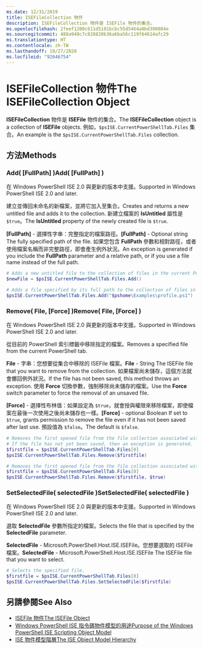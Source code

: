 ```yaml
---
ms.date: 12/31/2019
title: ISEFileCollection 物件
description: ISEFileCollection 物件是 ISEFile 物件的集合。
ms.openlocfilehash: 2feef1200c611d5181bcbc55d5464a0bd390084e
ms.sourcegitcommit: 488a940c7c828820b36a6ba56c119f64614afc29
ms.translationtype: HT
ms.contentlocale: zh-TW
ms.lasthandoff: 10/27/2020
ms.locfileid: "92646754"
---
```

# <a name="the-isefilecollection-object"></a><span data-ttu-id="bf87b-103">ISEFileCollection 物件</span><span class="sxs-lookup"><span data-stu-id="bf87b-103">The ISEFileCollection Object</span></span>

<span data-ttu-id="bf87b-104">**ISEFileCollection** 物件是 **ISEFile** 物件的集合。</span><span class="sxs-lookup"><span data-stu-id="bf87b-104">The **ISEFileCollection** object is a collection of **ISEFile** objects.</span></span> <span data-ttu-id="bf87b-105">例如，`$psISE.CurrentPowerShellTab.Files` 集合。</span><span class="sxs-lookup"><span data-stu-id="bf87b-105">An example is the `$psISE.CurrentPowerShellTab.Files` collection.</span></span>

## <a name="methods"></a><span data-ttu-id="bf87b-106">方法</span><span class="sxs-lookup"><span data-stu-id="bf87b-106">Methods</span></span>

### <a name="add-fullpath-"></a><span data-ttu-id="bf87b-107">Add\( \[FullPath\] \)</span><span class="sxs-lookup"><span data-stu-id="bf87b-107">Add\( \[FullPath\] \)</span></span>

<span data-ttu-id="bf87b-108">在 Windows PowerShell ISE 2.0 與更新的版本中支援。</span><span class="sxs-lookup"><span data-stu-id="bf87b-108">Supported in Windows PowerShell ISE 2.0 and later.</span></span>

<span data-ttu-id="bf87b-109">建立並傳回未命名的新檔案，並將它加入至集合。</span><span class="sxs-lookup"><span data-stu-id="bf87b-109">Creates and returns a new untitled file and adds it to the collection.</span></span> <span data-ttu-id="bf87b-110">新建立檔案的 **IsUntitled** 屬性是 `$true`。</span><span class="sxs-lookup"><span data-stu-id="bf87b-110">The **IsUntitled** property of the newly created file is `$true`.</span></span>

<span data-ttu-id="bf87b-111">**\[FullPath\]** - 選擇性字串：完整指定的檔案路徑。</span><span class="sxs-lookup"><span data-stu-id="bf87b-111">**\[FullPath\]** - Optional string The fully specified path of the file.</span></span> <span data-ttu-id="bf87b-112">如果您包含 **FullPath** 參數和相對路徑，或者使用檔案名稱而非完整路徑，即會產生例外狀況。</span><span class="sxs-lookup"><span data-stu-id="bf87b-112">An exception is generated if you include the **FullPath** parameter and a relative path, or if you use a file name instead of the full path.</span></span>

```powershell
# Adds a new untitled file to the collection of files in the current PowerShell tab.
$newFile = $psISE.CurrentPowerShellTab.Files.Add()

# Adds a file specified by its full path to the collection of files in the current PowerShell tab.
$psISE.CurrentPowerShellTab.Files.Add("$pshome\Examples\profile.ps1")
```

### <a name="remove-file-force-"></a><span data-ttu-id="bf87b-113">Remove\( File, \[Force\] \)</span><span class="sxs-lookup"><span data-stu-id="bf87b-113">Remove\( File, \[Force\] \)</span></span>

<span data-ttu-id="bf87b-114">在 Windows PowerShell ISE 2.0 與更新的版本中支援。</span><span class="sxs-lookup"><span data-stu-id="bf87b-114">Supported in Windows PowerShell ISE 2.0 and later.</span></span>

<span data-ttu-id="bf87b-115">從目前的 PowerShell 索引標籤中移除指定的檔案。</span><span class="sxs-lookup"><span data-stu-id="bf87b-115">Removes a specified file from the current PowerShell tab.</span></span>

<span data-ttu-id="bf87b-116">**File** - 字串：您想要從集合中移除的 ISEFile 檔案。</span><span class="sxs-lookup"><span data-stu-id="bf87b-116">**File** - String The ISEFile file that you want to remove from the collection.</span></span> <span data-ttu-id="bf87b-117">如果檔案尚未儲存，這個方法就會擲回例外狀況。</span><span class="sxs-lookup"><span data-stu-id="bf87b-117">If the file has not been saved, this method throws an exception.</span></span> <span data-ttu-id="bf87b-118">使用 **Force** 切換參數，強制移除尚未儲存的檔案。</span><span class="sxs-lookup"><span data-stu-id="bf87b-118">Use the **Force** switch parameter to force the removal of an unsaved file.</span></span>

<span data-ttu-id="bf87b-119">**\[Force\]** - 選擇性布林值：如果設定為 `$true`，就會授與權限來移除檔案，即使檔案在最後一次使用之後尚未儲存也一樣。</span><span class="sxs-lookup"><span data-stu-id="bf87b-119">**\[Force\]** - optional Boolean If set to `$true`, grants permission to remove the file even if it has not been saved after last use.</span></span> <span data-ttu-id="bf87b-120">預設值為 `$false`。</span><span class="sxs-lookup"><span data-stu-id="bf87b-120">The default is `$false`.</span></span>

```powershell
# Removes the first opened file from the file collection associated with the current PowerShell tab.
# If the file has not yet been saved, then an exception is generated.
$firstfile = $psISE.CurrentPowerShellTab.Files[0]
$psISE.CurrentPowerShellTab.Files.Remove($firstfile)

# Removes the first opened file from the file collection associated with the current PowerShell tab, even if it has not been saved.
$firstfile = $psISE.CurrentPowerShellTab.Files[0]
$psISE.CurrentPowerShellTab.Files.Remove($firstfile, $true)
```

### <a name="setselectedfile-selectedfile-"></a><span data-ttu-id="bf87b-121">SetSelectedFile\( selectedFile \)</span><span class="sxs-lookup"><span data-stu-id="bf87b-121">SetSelectedFile\( selectedFile \)</span></span>

<span data-ttu-id="bf87b-122">在 Windows PowerShell ISE 2.0 與更新的版本中支援。</span><span class="sxs-lookup"><span data-stu-id="bf87b-122">Supported in Windows PowerShell ISE 2.0 and later.</span></span>

<span data-ttu-id="bf87b-123">選取 **SelectedFile** 參數所指定的檔案。</span><span class="sxs-lookup"><span data-stu-id="bf87b-123">Selects the file that is specified by the **SelectedFile** parameter.</span></span>

<span data-ttu-id="bf87b-124">**SelectedFile** - Microsoft.PowerShell.Host.ISE.ISEFile。您想要選取的 ISEFile 檔案。</span><span class="sxs-lookup"><span data-stu-id="bf87b-124">**SelectedFile** - Microsoft.PowerShell.Host.ISE.ISEFile The ISEFile file that you want to select.</span></span>

```powershell
# Selects the specified file.
$firstfile = $psISE.CurrentPowerShellTab.Files[0]
$psISE.CurrentPowerShellTab.Files.SetSelectedFile($firstfile)
```

## <a name="see-also"></a><span data-ttu-id="bf87b-125">另請參閱</span><span class="sxs-lookup"><span data-stu-id="bf87b-125">See Also</span></span>

- [<span data-ttu-id="bf87b-126">ISEFile 物件</span><span class="sxs-lookup"><span data-stu-id="bf87b-126">The ISEFile Object</span></span>](The-ISEFile-Object.md)
- [<span data-ttu-id="bf87b-127">Windows PowerShell ISE 指令碼物件模型的用途</span><span class="sxs-lookup"><span data-stu-id="bf87b-127">Purpose of the Windows PowerShell ISE Scripting Object Model</span></span>](Purpose-of-the-Windows-PowerShell-ISE-Scripting-Object-Model.md)
- [<span data-ttu-id="bf87b-128">ISE 物件模型階層</span><span class="sxs-lookup"><span data-stu-id="bf87b-128">The ISE Object Model Hierarchy</span></span>](The-ISE-Object-Model-Hierarchy.md)
